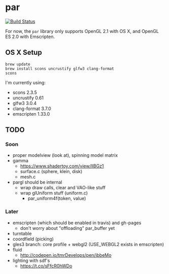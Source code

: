 # par

[![Build Status](https://travis-ci.org/prideout/par.svg?branch=master)](https://travis-ci.org/prideout/par)

For now, the `par` library only supports OpenGL 2.1 with OS X, and OpenGL ES 2.0 with Emscripten.

## OS X Setup

```
brew update
brew install scons uncrustify glfw3 clang-format
scons
```

I'm currently using:
- scons 2.3.5
- uncrustify 0.61
- glfw3 3.0.4
- clang-format 3.7.0
- emscripten 1.33.0

## TODO

### Soon

- proper modelview (look at), spinning model matrix
- gamma
    - https://www.shadertoy.com/view/llBGz1
    - surface.c (sphere, klein, disk)
    - mesh.c
- pargl should be internal
    - wrap draw calls, clear and VAO-like stuff
    - wrap glUniform stuff (uniform.c)
        - par_uniform4f(token, value)

### Later

- emscripten (which should be enabled in travis) and gh-pages
    - don't worry about "offloading" par_buffer yet
- turntable
- coordfield (picking)
- gles3 branch: core profile + webgl2 (USE_WEBGL2 exists in emscripten)
- fluid
    - http://codepen.io/tmrDevelops/pen/jbbeMo
- lighting with sdf's
    - https://t.co/sFfcR0hWDo
